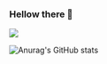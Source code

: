 ### Hellow there 👋

<a href="버튼을 눌렀을 때 이동할 링크" target="_blank"><img src="img.shields.io/badge/javascript-#DAF7A6?st&logo=plastic&logoColor=#F7DF1E"/></a>
<!-- reference
https://80000coding.oopy.io/865f4b2a-5198-49e8-a173-0f893a4fed45
https://github.com/anuraghazra/github-readme-stats/blob/master/docs/readme_kr.md
https://github.com/maxam2017/productive-box
-->

![Anurag's GitHub stats](https://github-readme-stats.vercel.app/api?username=Maybaba&show_icons=true&theme=radical)

<!--
**Maybaba/Maybaba** is a ✨ _special_ ✨ repository because its `README.md` (this file) appears on your GitHub profile.

Here are some ideas to get you started:

- 🔭 I’m currently working on ...
- 🌱 I’m currently learning ...
- 👯 I’m looking to collaborate on ...
- 🤔 I’m looking for help with ...
- 💬 Ask me about ...
- 📫 How to reach me: ...
- 😄 Pronouns: ...
- ⚡ Fun fact: ...
-->
